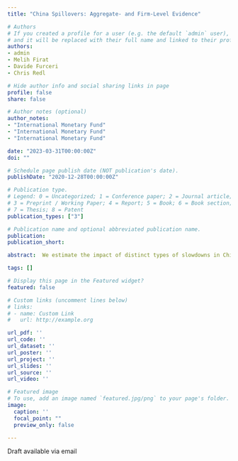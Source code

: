 ```yaml
---
title: "China Spillovers: Aggregate- and Firm-Level Evidence"

# Authors
# If you created a profile for a user (e.g. the default `admin` user), write the username (folder name) here 
# and it will be replaced with their full name and linked to their profile.
authors:
- admin
- Melih Firat
- Davide Furceri
- Chris Redl

# Hide author info and social sharing links in page
profile: false
share: false

# Author notes (optional)
author_notes:
- "International Monetary Fund"
- "International Monetary Fund"
- "International Monetary Fund"

date: "2023-03-31T00:00:00Z"
doi: ""

# Schedule page publish date (NOT publication's date).
publishDate: "2020-12-28T00:00:00Z"

# Publication type.
# Legend: 0 = Uncategorized; 1 = Conference paper; 2 = Journal article;
# 3 = Preprint / Working Paper; 4 = Report; 5 = Book; 6 = Book section;
# 7 = Thesis; 8 = Patent
publication_types: ["3"]

# Publication name and optional abbreviated publication name.
publication: 
publication_short: 

abstract:  We estimate the impact of distinct types of slowdowns in China on countries and firms globally. We combine a structural vector autoregression framework with a broad-based measure of domestic economic activity in China to distinguish supply versus demand components of Chinese growth. We then use local projection models to assess the responses to such shocks of GDP growth (revenue) in other countries (firms). We find that both supply and demand slowdowns are associated with substantial declines in partner GDP and firm revenue, which are stronger in countries and firms with stronger trade links with China.

tags: []

# Display this page in the Featured widget?
featured: false

# Custom links (uncomment lines below)
# links:
# - name: Custom Link
#   url: http://example.org

url_pdf: ''
url_code: ''
url_dataset: ''
url_poster: ''
url_project: ''
url_slides: ''
url_source: ''
url_video: ''

# Featured image
# To use, add an image named `featured.jpg/png` to your page's folder. 
image:
  caption: ''
  focal_point: ""
  preview_only: false

---
```


Draft available via email 
